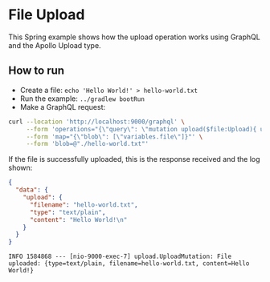 # File Upload
This Spring example shows how the upload operation works using GraphQL and the Apollo Upload type.

## How to run
- Create a file: `echo 'Hello World!' > hello-world.txt`
- Run the example: `../gradlew bootRun`
- Make a GraphQL request:
```sh
curl --location 'http://localhost:9000/graphql' \
     --form 'operations="{\"query\": \"mutation upload($file:Upload){ upload(file: $file){filename type content}}\"}"' \
     --form 'map="{\"blob\": [\"variables.file\"]}"' \
     --form 'blob=@"./hello-world.txt"'
```

If the file is successfully uploaded, this is the response received and the log shown:
```json
{
  "data": {
    "upload": {
      "filename": "hello-world.txt",
      "type": "text/plain",
      "content": "Hello World!\n"
    }
  }
}

```

```log
INFO 1584868 --- [nio-9000-exec-7] upload.UploadMutation: File uploaded: {type=text/plain, filename=hello-world.txt, content=Hello World!}
```
